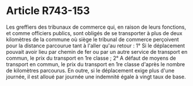 # Article R743-153

Les greffiers des tribunaux de commerce qui, en raison de leurs fonctions, et comme officiers publics, sont obligés de se transporter à plus de deux kilomètres de la commune où siège le tribunal de commerce perçoivent pour la distance parcourue tant à l'aller qu'au retour :      1° Si le déplacement pouvait avoir lieu par chemin de fer ou par un autre service de transport en commun, le prix du transport en 1re classe ;   2° A défaut de moyens de transport en commun, le prix du transport en 1re classe d'après le nombre de kilomètres parcourus.   En outre, si le déplacement exige plus d'une journée, il est alloué par journée une indemnité égale à vingt taux de base.